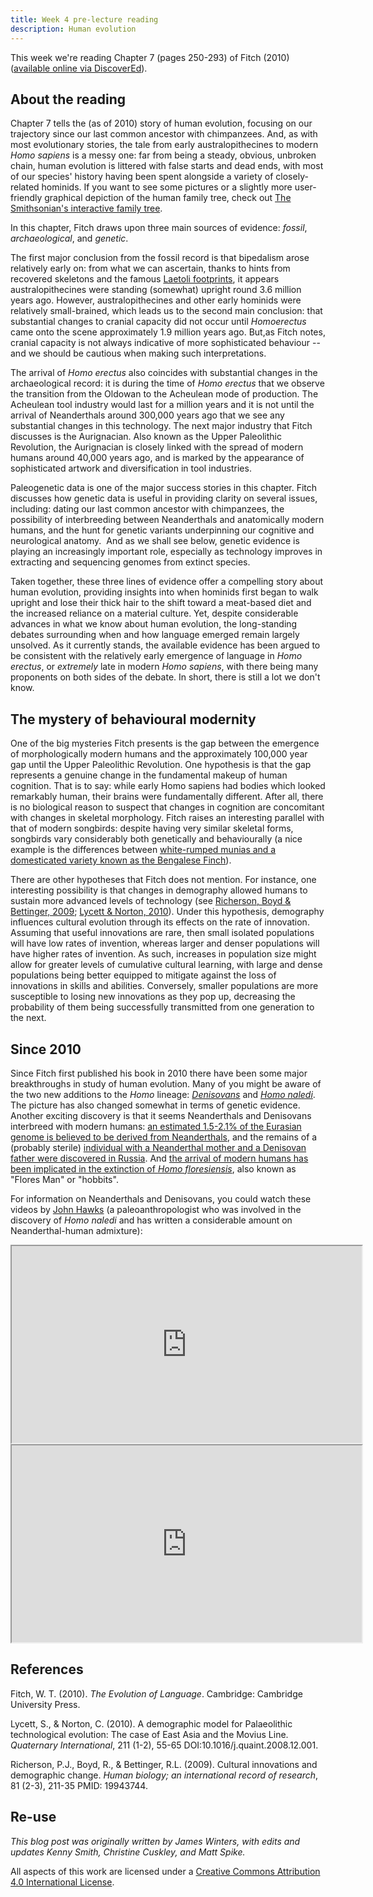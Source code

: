 ```yaml
---
title: Week 4 pre-lecture reading
description: Human evolution
---
```


This week we're reading Chapter 7 (pages 250-293) of Fitch (2010) ([available online via DiscoverEd](https://discovered.ed.ac.uk/permalink/44UOE_INST/7g3mt6/alma9922363073502466)). 

## About the reading

Chapter 7 tells the (as of 2010) story of human evolution, focusing on our trajectory since our last common ancestor with chimpanzees. And, as with most evolutionary stories, the tale from early australopithecines to modern *Homo sapiens* is a messy one: far from being a steady, obvious, unbroken chain, human evolution is littered with false starts and dead ends, with most of our species' history having been spent alongside a variety of closely-related hominids. If you want to see some pictures or a slightly more user-friendly graphical depiction of the human family tree, check out [The Smithsonian's interactive family tree](http://humanorigins.si.edu/evidence/human-family-tree).

In this chapter, Fitch draws upon three main sources of evidence: *fossil*, *archaeological*, and *genetic*.

The first major conclusion from the fossil record is that bipedalism arose relatively early on: from what we can ascertain, thanks to hints from recovered skeletons and the famous [Laetoli footprints](https://en.wikipedia.org/wiki/Laetoli), it appears australopithecines were standing (somewhat) upright round 3.6 million years ago. However, australopithecines and other early hominids were relatively small-brained, which leads us to the second main conclusion: that substantial changes to cranial capacity did not occur until *Homoerectus* came onto the scene approximately 1.9 million years ago. But,as Fitch notes, cranial capacity is not always indicative of more sophisticated behaviour -- and we should be cautious when making such interpretations.

The arrival of *Homo erectus* also coincides with substantial changes in the archaeological record: it is during the time of *Homo erectus* that we observe the transition from the Oldowan to the Acheulean mode of production. The Acheulean tool industry would last for a million years and it is not until the arrival of Neanderthals around 300,000 years ago that we see any substantial changes in this technology. The next major industry that Fitch discusses is the Aurignacian. Also known as the Upper Paleolithic Revolution, the Aurignacian is closely linked with the spread of modern humans around 40,000 years ago, and is marked by the appearance of sophisticated artwork and diversification in tool industries.

Paleogenetic data is one of the major success stories in this chapter. Fitch discusses how genetic data is useful in providing clarity on several issues, including: dating our last common ancestor with chimpanzees, the possibility of interbreeding between Neanderthals and anatomically modern humans, and the hunt for genetic variants underpinning our cognitive and neurological anatomy.  And as we shall see below, genetic evidence is playing an increasingly important role, especially as technology improves in extracting and sequencing genomes from extinct species.

Taken together, these three lines of evidence offer a compelling story about human evolution, providing insights into when hominids first began to walk upright and lose their thick hair to the shift toward a meat-based diet and the increased reliance on a material culture. Yet, despite considerable advances in what we know about human evolution, the long-standing debates surrounding when and how language emerged remain largely unsolved. As it currently stands, the available evidence has been argued to be consistent with the relatively early emergence of language in *Homo erectus*, or *extremely* late in modern *Homo sapiens*, with there being many proponents on both sides of the debate. In short, there is still a lot we don't know.

## The mystery of behavioural modernity

One of the big mysteries Fitch presents is the gap between the emergence of morphologically modern humans and the approximately 100,000 year gap until the Upper Paleolithic Revolution. One hypothesis is that the gap represents a genuine change in the fundamental makeup of human cognition. That is to say: while early Homo sapiens had bodies which looked remarkably human, their brains were fundamentally different. After all, there is no biological reason to suspect that changes in cognition are concomitant with changes in skeletal morphology. Fitch raises an interesting parallel with that of modern songbirds: despite having very similar skeletal forms, songbirds vary considerably both genetically and behaviourally (a nice example is the differences between [white-rumped munias and a domesticated variety known as the Bengalese Finch](http://link.springer.com/article/10.1007/s10336-015-1283-5)).

There are other hypotheses that Fitch does not mention. For instance, one interesting possibility is that changes in demography allowed humans to sustain more advanced levels of technology (see [Richerson, Boyd & Bettinger, 2009](http://www.ncbi.nlm.nih.gov/pubmed/19943744); [Lycett & Norton, 2010](http://www.sciencedirect.com/science/article/pii/S1040618208003479)). Under this hypothesis, demography influences cultural evolution through its effects on the rate of innovation. Assuming that useful innovations are rare, then small isolated populations will have low rates of invention, whereas larger and denser populations will have higher rates of invention. As such, increases in population size might allow for greater levels of cumulative cultural learning, with large and dense populations being better equipped to mitigate against the loss of innovations in skills and abilities. Conversely, smaller populations are more susceptible to losing new innovations as they pop up, decreasing the probability of them being successfully transmitted from one generation to the next.

## Since 2010

Since Fitch first published his book in 2010 there have been some major breakthroughs in study of human evolution. Many of you might be aware of the two new additions to the *Homo* lineage: *[Denisovans](https://en.wikipedia.org/wiki/Denisovan)* and *[Homo naledi](https://en.wikipedia.org/wiki/Homo_naledi)*. The picture has also changed somewhat in terms of genetic evidence. Another exciting discovery is that it seems Neanderthals and Denisovans interbreed with modern humans: [an estimated 1.5-2.1% of the Eurasian genome is believed to be derived from Neanderthals](http://www.nature.com/nature/journal/v505/n7481/full/nature12886.html), and the remains of a (probably sterile) [individual with a Neanderthal mother and a Denisovan father were discovered in Russia](https://www.nature.com/articles/s41586-018-0455-x). And [the arrival of modern humans has been implicated in the extinction of *Homo floresiensis*](https://en.wikipedia.org/wiki/Homo_floresiensis#Extinction), also known as "Flores Man" or "hobbits". 

For information on Neanderthals and Denisovans, you could watch these videos by [John Hawks](https://en.wikipedia.org/wiki/John_D._Hawks) (a paleoanthropologist who was involved in the discovery of *Homo naledi* and has written a considerable amount on Neanderthal-human admixture):

<iframe width="560" height="315"
src="https://www.youtube.com/embed/5OVRLKI0MK4"
allow="accelerometer; autoplay; encrypted-media; gyroscope; picture-in-picture"
allowfullscreen></iframe>

<iframe width="560" height="315"
src="https://www.youtube.com/embed/UTe6vEyhULI"
allow="accelerometer; autoplay; encrypted-media; gyroscope; picture-in-picture"
allowfullscreen></iframe>

## References

Fitch, W. T. (2010). *The Evolution of Language*. Cambridge: Cambridge
University Press.

Lycett, S., & Norton, C. (2010). A demographic model for Palaeolithic
technological evolution: The case of East Asia and the Movius Line.
*Quaternary International*, 211 (1-2), 55-65
DOI:10.1016/j.quaint.2008.12.001.

Richerson, P.J., Boyd, R., & Bettinger, R.L. (2009). Cultural
innovations and demographic change. *Human biology; an international
record of research*, 81 (2-3), 211-35 PMID: 19943744.

## Re-use

*This blog post was originally written by James Winters, with edits and updates Kenny Smith, Christine Cuskley, and Matt Spike.*

All aspects of this work are licensed under a [Creative Commons Attribution 4.0 International License](http://creativecommons.org/licenses/by/4.0/).
